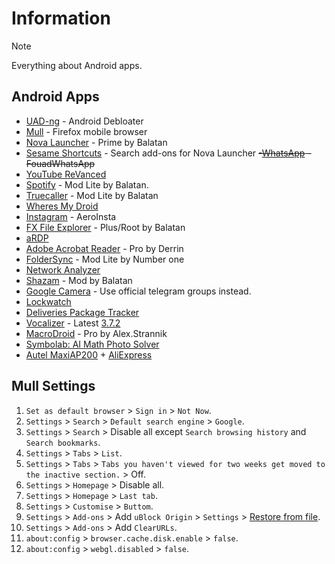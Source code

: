 # Information

> [!NOTE]
> Everything about Android apps.

## Android Apps

- [UAD-ng](https://github.com/Universal-Debloater-Alliance/universal-android-debloater-next-generation/releases/latest) - Android Debloater
- [Mull](https://f-droid.org/packages/us.spotco.fennec_dos/) - Firefox mobile browser
- [Nova Launcher](https://4pda.to/forum/index.php?act=findpost&pid=10706661&anchor=Spoil-10706661-8) - Prime by Balatan
- [Sesame Shortcuts](https://4pda.to/forum/index.php?showtopic=921566#entry77882334) - Search add-ons for Nova Launcher
~~-[WhatsApp](https://4pda.to/forum/index.php?showtopic=186375#Spoil-5125511-12) - FouadWhatsApp~~
- [YouTube ReVanced](https://4pda.to/forum/index.php?act=findpost&pid=115638129&anchor=Spoil-115638129-4)
- [Spotify](https://4pda.to/forum/index.php?act=findpost&pid=8030514&anchor=Spoil-8030514-11) - Mod Lite by Balatan.
- [Truecaller](https://4pda.to/forum/index.php?showtopic=417409#Spoil-18455027-5) - Mod Lite by Balatan
- [Wheres My Droid](https://forum.mobilism.me/search.php?keywords=Wheres+My+Droid&sr=topics&sf=titleonly)
- [Instagram](https://4pda.to/forum/index.php?showtopic=326697#Spoil-12392478-7) - AeroInsta
- [FX File Explorer](https://4pda.to/forum/index.php?showtopic=268117#entry9048468) - Plus/Root by Balatan
- [aRDP](https://4pda.to/forum/index.php?showtopic=658880#entry39545784)
- [Adobe Acrobat Reader](https://4pda.to/forum/index.php?showtopic=171588#Spoil-4535663-3) - Pro by Derrin
- [FolderSync](https://4pda.to/forum/index.php?showtopic=258965#Spoil-8586413-7) - Mod Lite by Number one
- [Network Analyzer](https://4pda.to/forum/index.php?showtopic=969002#Spoil-89769375-3)
- [Shazam](https://4pda.to/forum/index.php?showtopic=128657#Spoil-2955496-4) - Mod by Balatan
- [Google Camera](https://www.celsoazevedo.com/files/android/google-camera/links/) - Use official telegram groups instead.
- [Lockwatch](https://4pda.to/forum/index.php?showtopic=677900#entry41610679)
- [Deliveries Package Tracker](https://4pda.to/forum/index.php?showtopic=805869#entry58797224)
- [Vocalizer](https://4pda.to/forum/index.php?showtopic=987292#apk) - Latest [3.7.2](https://4pda.to/forum/index.php?showtopic=987292&view=findpost&p=110538703)
- [MacroDroid](https://4pda.to/forum/index.php?act=findpost&pid=15401143&anchor=Spoil-15401143-14) - Pro by Alex.Strannik
- [Symbolab: AI Math Photo Solver](https://4pda.to/forum/index.php?showtopic=702296&view=findpost&p=44337245)
- [Autel MaxiAP200](https://4pda.to/forum/index.php?showtopic=961129&st=2400#entry93164749) + [AliExpress](https://www.aliexpress.com/item/32991837323.html)

## Mull Settings

1. `Set as default browser` > `Sign in` > `Not Now`.
2. `Settings` > `Search` > `Default search engine` > `Google`.
3. `Settings` > `Search` > Disable all except `Search browsing history` and `Search bookmarks`.
4. `Settings` > `Tabs` > `List`.
5. `Settings` > `Tabs` > `Tabs you haven't viewed for two weeks get moved to the inactive section.` > Off.
6. `Settings` > `Homepage` > Disable all.
7. `Settings` > `Homepage` > `Last tab`.
8. `Settings` > `Customise` > `Buttom`.
9. `Settings` > `Add-ons` > Add `uBlock Origin` > `Settings` > [Restore from file](https://raw.githubusercontent.com/ByKsTv/Everything/main/Windows/uBlock_Origin/Backup.txt).
10. `Settings` > `Add-ons` > Add `ClearURLs`.
11. `about:config` > `browser.cache.disk.enable` > `false`.
12. `about:config` > `webgl.disabled` > `false`.
